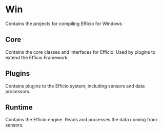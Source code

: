# Win
Contains the projects for compiling Efficio for Windows

## Core
Contains the core classes and interfaces for Efficio. Used by plugins to extend the Efficio Framework.

## Plugins
Contains plugins to the Efficio system, including sensors and data processors.

## Runtime
Contains the Efficio engine.  Reads and processes the data coming from sensors.
